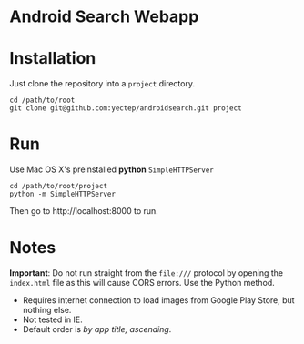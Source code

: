 Android Search Webapp
============

# Installation
Just clone the repository into a `project` directory.

	cd /path/to/root
	git clone git@github.com:yectep/androidsearch.git project

# Run
Use Mac OS X's preinstalled **python** `SimpleHTTPServer`

	cd /path/to/root/project
	python -m SimpleHTTPServer

Then go to http://localhost:8000 to run.

# Notes

**Important**: Do not run straight from the `file:///` protocol by opening the `index.html` file as this will cause CORS errors. Use the Python method.

* Requires internet connection to load images from Google Play Store, but nothing else.
* Not tested in IE.
* Default order is *by app title, ascending*.

